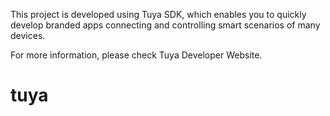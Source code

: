 This project is developed using Tuya SDK, which enables you to quickly develop branded apps connecting and controlling smart scenarios of many devices.

For more information, please check Tuya Developer Website.

# tuya